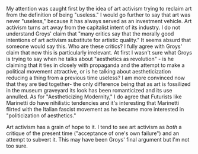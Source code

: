 My attention was caught first by the idea of art activism trying to reclaim art from the definition of being "useless." I would go further to say that art was never "useless," because it has always served as an investment vehicle. Art activism turns art away from the capitalist intent of its industry. I do not understand Groys' claim that "many critics say that the morally good intentions of art activism substitute for artistic quality." It seems absurd that someone would say this. Who are these critics? I fully agree with Groys' claim that now this is particularly irrelevant.
At first I wasn't sure what Groys is trying to say when he talks about "aesthetics as revolution" - is he claiming that it ties in closely with propaganda and the attempt to make a political movement attractive, or is he talking about aestheticization reducing a thing from a previous time useless? I am more convinced now that they are tied together- the only difference being that as art is fossilized in the museum graveyard its look has been romanticized and its use annulled.
As for "Aestheticizing Modernity," I do agree that Futurists like Marinetti do have nihilistic tendencies and it's interesting that Marinetti flirted with the Italian fascist movement as he became more interested in "politicization of aesthetics."

Art activism has a grain of hope to it. I tend to see art activism as _both_ a critique of the present time ("acceptance of one's own failure") and an attempt to subvert it. This may have been Groys' final argument but I'm not too sure.